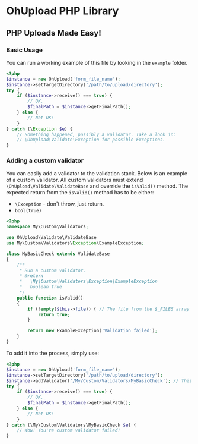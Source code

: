OhUpload PHP Library
====================

## PHP Uploads Made Easy!

### Basic Usage

You can run a working example of this file by looking in the `example` folder.

```php
<?php
$instance = new OhUpload('form_file_name');
$instance->setTargetDirectory('/path/to/upload/directory');
try {
    if ($instance->receive() === true) {
        // OK.
        $finalPath = $instance->getFinalPath();
    } else {
        // Not OK!
    }
} catch (\Exception $e) {
    // Something happened, possibly a validator. Take a look in:
    // \OhUpload\Validate\Exception for possible Exceptions.
}
```


### Adding a custom validator

You can easily add a validator to the validation stack. Below is an example of a custom validator.
All custom validators must extend `\OhUpload\Validate\ValidateBase` and override the `isValid()` method. The expected return
from the `isValid()` method has to be either:
 * `\Exception` - don't throw, just return.
 * `bool(true)`

```php
<?php
namespace My\Custom\Validators;

use OhUpload\Validate\ValidateBase
use My\Custom\Validators\Exception\ExampleException;

class MyBasicCheck extends ValidateBase
{
    /**
     * Run a custom validator.
     * @return
     *   \My\Custom\Validators\Exception\ExampleException
     *   boolean true
     */
    public function isValid()
    {
        if (!empty($this->file)) { // The file from the $_FILES array
            return true;
        }

        return new ExampleException('Validation failed');
    }
}
```

To add it into the process, simply use:

```php
<?php
$instance = new OhUpload('form_file_name');
$instance->setTargetDirectory('/path/to/upload/directory');
$instance->addValidator('/My/Custom/Validators/MyBasicCheck'); // This is a string, not an instance.
try {
    if ($instance->receive() === true) {
        // OK.
        $finalPath = $instance->getFinalPath();
    } else {
        // Not OK!
    }
} catch (\My\Custom\Validators\MyBasicCheck $e) {
    // Wow! You're custom validator failed!
}
```
